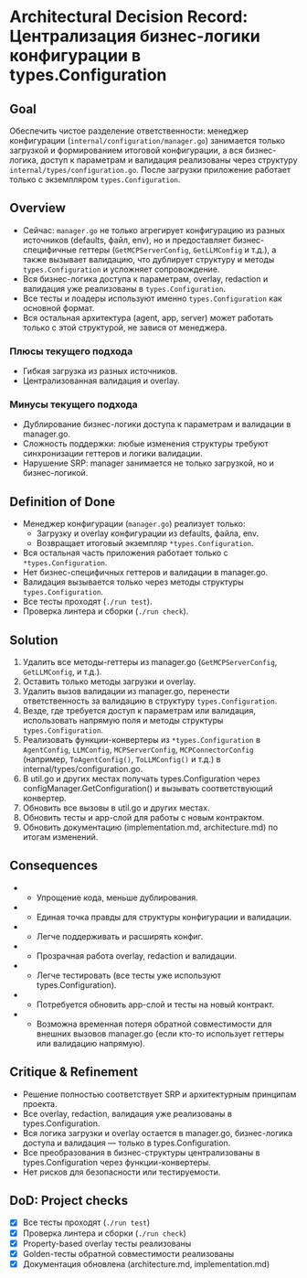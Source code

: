 # Architectural Decision Record: Централизация бизнес-логики конфигурации в types.Configuration

## Goal
Обеспечить чистое разделение ответственности: менеджер конфигурации (`internal/configuration/manager.go`) занимается только загрузкой и формированием итоговой конфигурации, а вся бизнес-логика, доступ к параметрам и валидация реализованы через структуру `internal/types/configuration.go`. После загрузки приложение работает только с экземпляром `types.Configuration`.

## Overview
- Сейчас: `manager.go` не только агрегирует конфигурацию из разных источников (defaults, файл, env), но и предоставляет бизнес-специфичные геттеры (`GetMCPServerConfig`, `GetLLMConfig` и т.д.), а также вызывает валидацию, что дублирует структуру и методы `types.Configuration` и усложняет сопровождение.
- Вся бизнес-логика доступа к параметрам, overlay, redaction и валидация уже реализованы в `types.Configuration`.
- Все тесты и лоадеры используют именно `types.Configuration` как основной формат.
- Вся остальная архитектура (agent, app, server) может работать только с этой структурой, не завися от менеджера.

### Плюсы текущего подхода
- Гибкая загрузка из разных источников.
- Централизованная валидация и overlay.

### Минусы текущего подхода
- Дублирование бизнес-логики доступа к параметрам и валидации в manager.go.
- Сложность поддержки: любые изменения структуры требуют синхронизации геттеров и логики валидации.
- Нарушение SRP: manager занимается не только загрузкой, но и бизнес-логикой.

## Definition of Done
- Менеджер конфигурации (`manager.go`) реализует только:
  - Загрузку и overlay конфигурации из defaults, файла, env.
  - Возвращает итоговый экземпляр `*types.Configuration`.
- Вся остальная часть приложения работает только с `*types.Configuration`.
- Нет бизнес-специфичных геттеров и валидации в manager.go.
- Валидация вызывается только через методы структуры `types.Configuration`.
- Все тесты проходят (`./run test`).
- Проверка линтера и сборки (`./run check`).

## Solution
1. Удалить все методы-геттеры из manager.go (`GetMCPServerConfig`, `GetLLMConfig`, и т.д.).
2. Оставить только методы загрузки и overlay.
3. Удалить вызов валидации из manager.go, перенести ответственность за валидацию в структуру `types.Configuration`.
4. Везде, где требуется доступ к параметрам или валидация, использовать напрямую поля и методы структуры `types.Configuration`.
5. Реализовать функции-конвертеры из `*types.Configuration` в `AgentConfig`, `LLMConfig`, `MCPServerConfig`, `MCPConnectorConfig` (например, `ToAgentConfig()`, `ToLLMConfig()` и т.д.) в internal/types/configuration.go.
6. В util.go и других местах получать types.Configuration через configManager.GetConfiguration() и вызывать соответствующий конвертер.
7. Обновить все вызовы в util.go и других местах.
8. Обновить тесты и app-слой для работы с новым контрактом.
9. Обновить документацию (implementation.md, architecture.md) по итогам изменений.

## Consequences
- + Упрощение кода, меньше дублирования.
- + Единая точка правды для структуры конфигурации и валидации.
- + Легче поддерживать и расширять конфиг.
- + Прозрачная работа overlay, redaction и валидации.
- + Легче тестировать (все тесты уже используют types.Configuration).
- - Потребуется обновить app-слой и тесты на новый контракт.
- - Возможна временная потеря обратной совместимости для внешних вызовов manager.go (если кто-то использует геттеры или валидацию напрямую).

## Critique & Refinement
- Решение полностью соответствует SRP и архитектурным принципам проекта.
- Все overlay, redaction, валидация уже реализованы в types.Configuration.
- Вся логика загрузки и overlay остается в manager.go, бизнес-логика доступа и валидация — только в types.Configuration.
- Все преобразования в бизнес-структуры централизованы в types.Configuration через функции-конвертеры.
- Нет рисков для безопасности или тестируемости.

## DoD: Project checks
- [x] Все тесты проходят (`./run test`)
- [x] Проверка линтера и сборки (`./run check`)
- [x] Property-based overlay тесты реализованы
- [x] Golden-тесты обратной совместимости реализованы
- [x] Документация обновлена (architecture.md, implementation.md)
